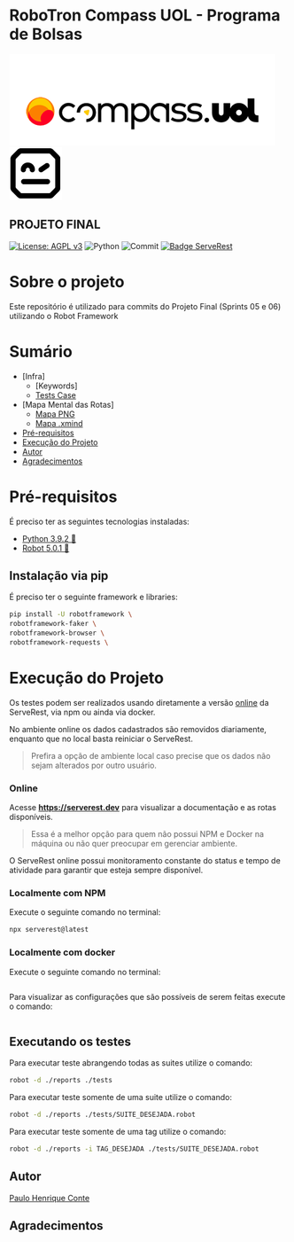 # RoboTron Compass UOL - Programa de Bolsas
![Compasso](https://github.com/phconte/RoboTron_Paulo_Conte_Compass_Projeto_Final/blob/main/Imagens/compasso.png)
![Robotron](https://github.com/phconte/RoboTron_Paulo_Conte_Compass_Projeto_Final/blob/main/Imagens/robotron.png)

## PROJETO FINAL
[![License: AGPL v3](https://img.shields.io/badge/License-AGPL_v3-blue.svg)](https://github.com/phconte/RoboTron_Paulo_Conte_Compass_Projeto_Final/blob/main/LICENCE) 
![Python](https://img.shields.io/pypi/pyversions/p)
![Commit](https://img.shields.io/github/last-commit/phconte/RoboTron_Paulo_Conte_Compass_Projeto_Final)
[![Badge ServeRest](https://img.shields.io/badge/API-ServeRest-green)](https://github.com/ServeRest/ServeRest/)


# Sobre o projeto
Este repositório é utilizado para commits do Projeto Final (Sprints 05 e 06) utilizando o Robot Framework


# Sumário
- [Infra]
    - [Keywords]
    - [Tests Case]()
- [Mapa Mental das Rotas]
    - [Mapa PNG](Imagens/ServeRest-Map.png)
    - [Mapa .xmind](Imagens/ServeRest.xmind)
- [Pré-requisitos](#pré-requisitos)
- [Execução do Projeto](#Execução%20do%20Projeto)
- [Autor](#Autor)
- [Agradecimentos](#Agradecimentos)


# Pré-requisitos

É preciso ter as seguintes tecnologias instaladas:

- [Python 3.9.2 🐍](https://www.python.org/)
- [Robot 5.0.1 🤖](https://robotframework.org/)

## Instalação via pip

É preciso ter o seguinte framework e libraries:

```sh
pip install -U robotframework \
robotframework-faker \
robotframework-browser \
robotframework-requests \
```

# Execução do Projeto

Os testes podem ser realizados usando diretamente a versão [online](https://serverest.dev) da ServeRest, via npm ou ainda via docker.

No ambiente online os dados cadastrados são removidos diariamente, enquanto que no local basta reiniciar o ServeRest.

> Prefira a opção de ambiente local caso precise que os dados não sejam alterados por outro usuário.

### Online

Acesse **<https://serverest.dev>** para visualizar a documentação e as rotas disponíveis.

> Essa é a melhor opção para quem não possui NPM e Docker na máquina ou não quer preocupar em gerenciar ambiente.

O ServeRest online possui monitoramento constante do status e tempo de atividade para garantir que esteja sempre disponível.

### Localmente com NPM

Execute o seguinte comando no terminal:

```sh
npx serverest@latest
```

### Localmente com docker

Execute o seguinte comando no terminal:

```sh

```

Para visualizar as configurações que são possíveis de serem feitas execute o comando:

```sh

```

## Executando os testes

Para executar teste abrangendo todas as suites utilize o comando:

```sh
robot -d ./reports ./tests
```

Para executar teste somente de uma suite utilize o comando:

```sh
robot -d ./reports ./tests/SUITE_DESEJADA.robot
```

Para executar teste somente de uma tag utilize o comando:

```sh
robot -d ./reports -i TAG_DESEJADA ./tests/SUITE_DESEJADA.robot
```


## Autor

[Paulo Henrique Conte](https://www.linkedin.com/in/paulohconte)

## Agradecimentos